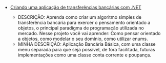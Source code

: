 - [Criando uma aplicação de transferências bancárias com .NET](https://github.com/JefersonMelo/07-DIO/tree/master/01-MRV/03-AppBanco)

    - DESCRIÇÃO:
    Aprenda como criar um algoritmo simples de transferência bancária para exercer o pensamento orientado a objetos, o principal paradigma de programação utilizada no mercado. Nesse projeto você vai aprender: Como pensar orientado a objetos, como modelar o seu domínio, como utilizar enums.
    - MINHA DESCRIÇÃO: Aplicação Bancária Básica, com uma classe menu separada para que seja possível, de fora facilitada, futuras implementações como uma classe conta corrente e poupança.